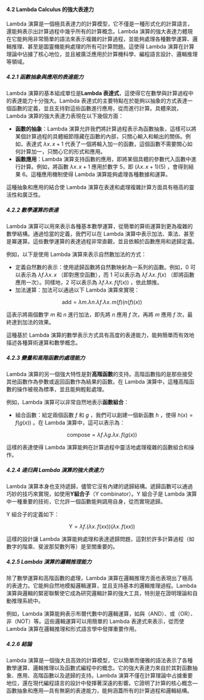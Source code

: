 #### **4.2 Lambda Calculus 的強大表達力**

Lambda 演算是一個極具表達力的計算模型，它不僅是一種形式化的計算語言，還能夠表示出計算過程中幾乎所有的計算概念。Lambda 演算的強大表達力體現在它能夠用非常簡單的語法來表示複雜的計算過程，並能夠處理各種數學運算、邏輯推理、甚至是圖靈機能夠處理的所有可計算問題。這使得 Lambda 演算在計算理論中佔據了核心地位，並且被廣泛應用於計算機科學、編程語言設計、邏輯推理等領域。

##### **4.2.1 函數抽象與應用的表達能力**

Lambda 演算的基本組成單位是**Lambda 表達式**，這使得它在數學與計算過程中的表達能力十分強大。Lambda 表達式的主要特點在於能夠以抽象的方式表達一個函數的定義，並且支持對這些函數進行應用，從而進行計算。具體來說，Lambda 演算的強大表達力表現在以下幾個方面：

- **函數的抽象**：Lambda 演算允許我們將計算過程表示為函數抽象，這樣可以將某個計算過程的具體細節隱藏在函數的內部，只關心輸入和輸出的關係。例如，表達式  $`λx. \, x + 1`$  代表了一個將輸入加一的函數，這個函數不需要關心如何計算加一，只關心它的形式和應用。
- **函數應用**：Lambda 演算支持函數的應用，即將某個具體的參數代入函數中進行計算。例如，將函數  $`λx. \, x + 1`$  應用於數字 5，即  $`(λx. \, x + 1)(5)`$ ，會得到結果 6。這種應用機制使得 Lambda 演算能夠處理各種數據和運算。

這種抽象和應用的結合使 Lambda 演算在表達和處理複雜計算方面具有極高的靈活性和廣泛性。

##### **4.2.2 數學運算的表達**

Lambda 演算可以用來表示各種基本數學運算，從簡單的算術運算到更為複雜的數學結構。通過恰當的定義，我們可以在 Lambda 演算中表示加法、乘法、甚至是冪運算。這些數學運算的表達過程非常直觀，並且依賴於函數應用和遞歸定義。

例如，以下是使用 Lambda 演算來表示自然數加法的方式：
- 定義自然數的表示：使用遞歸函數將自然數映射為一系列的函數。例如，0 可以表示為  $`λf.λx. \, x`$ （即對應空函數），而 1 可以表示為  $`λf.λx. \, f(x)`$ （即將函數應用一次）。同樣地，2 可以表示為  $`λf.λx. \, f(f(x))`$ ，依此類推。
- 加法運算：加法可以通過以下 Lambda 演算來實現：
  
```math
\text{add} = λm.λn.λf.λx. \, m(f)(n(f)(x))
```

  這表示將兩個數字  $`m`$  和  $`n`$  進行加法，即先將  $`n`$  應用  $`f`$  次，再將  $`m`$  應用  $`f`$  次，最終達到加法的效果。

這種基於 Lambda 演算的數學表示方式具有高度的表達能力，能夠簡單而有效地描述各種算術運算和數學概念。

##### **4.2.3 變量和高階函數的處理能力**

Lambda 演算的另一個強大特性是對**高階函數**的支持。高階函數指的是那些接受其他函數作為參數或返回函數作為結果的函數。在 Lambda 演算中，這種高階函數的操作被視為標準，並且能夠輕鬆處理。

例如，Lambda 演算可以非常自然地表示**函數組合**：
- 組合函數：給定兩個函數  $`f`$  和  $`g`$ ，我們可以創建一個新函數  $`h`$ ，使得  $`h(x) = f(g(x))`$ 。在 Lambda 演算中，這可以表示為：
  
```math
\text{compose} = λf.λg.λx. \, f(g(x))
```

  這樣的表達使得 Lambda 演算能夠在計算過程中靈活地處理複雜的函數組合和操作。

##### **4.2.4 递归與 Lambda 演算的強大表達力**

Lambda 演算本身也支持遞歸，儘管它沒有內建的遞歸結構。遞歸函數可以通過巧妙的技巧來實現，如使用**Y組合子**（Y combinator）。Y 組合子是 Lambda 演算中一種重要的技術，它允許一個函數能夠調用自身，從而實現遞歸。

Y 組合子的定義如下：

```math
\text{Y} = λf.(λx. \, f(x x))(λx. \, f(x x))
```

這樣的設計讓 Lambda 演算能夠處理和表達遞歸問題，這對於許多計算過程（如數字的階乘、斐波那契數列等）是至關重要的。

##### **4.2.5 Lambda 演算的邏輯推理能力**

除了數學運算和高階函數的處理，Lambda 演算在邏輯推理方面也表現出了極高的表達力。它能夠自然地模擬邏輯運算，並且支持基本的邏輯推理過程。Lambda 演算與邏輯的緊密聯繫使它成為研究邏輯計算的強大工具，特別是在證明理論和自動推理系統中。

例如，Lambda 演算能夠表示布爾代數中的邏輯運算，如與（AND）、或（OR）、非（NOT）等。這些邏輯運算可以用簡單的 Lambda 表達式來表示，從而使 Lambda 演算在邏輯推理和形式語言學中發揮重要作用。

##### **4.2.6 結論**

Lambda 演算是一個強大且高效的計算模型，它以簡單而優雅的語法表示了各種數學運算、邏輯推理以及函數式編程中的概念。它的強大表達力來自於其對函數抽象、應用、高階函數以及遞歸的支持。Lambda 演算不僅在計算理論中占據重要地位，還在現代編程語言的設計中發揮著深遠的影響。它證明了計算的核心概念—函數抽象和應用—具有無窮的表達能力，能夠涵蓋所有的計算過程和邏輯結構。